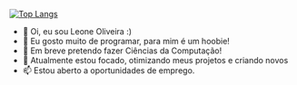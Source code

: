 [![Top Langs](https://github-readme-stats.vercel.app/api/top-langs/?username=leonetecbr)](https://github.com/leonetecbr/leonetecbr)
- 👋 Oi, eu sou Leone Oliveira :)
- 👀 Eu gosto muito de programar, para mim é um hoobie!
- 🌱 Em breve pretendo fazer Ciências da Computação!
- 💞️ Atualmente estou focado, otimizando meus projetos e criando novos
- 📫 Estou aberto a oportunidades de emprego.
